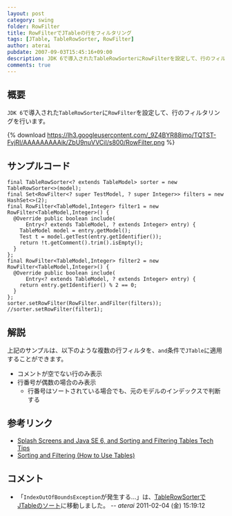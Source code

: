 ```yaml
---
layout: post
category: swing
folder: RowFilter
title: RowFilterでJTableの行をフィルタリング
tags: [JTable, TableRowSorter, RowFilter]
author: aterai
pubdate: 2007-09-03T15:45:16+09:00
description: JDK 6で導入されたTableRowSorterにRowFilterを設定して、行のフィルタリングを行います。
comments: true
---
```

## 概要
`JDK 6`で導入された`TableRowSorter`に`RowFilter`を設定して、行のフィルタリングを行います。

{% download https://lh3.googleusercontent.com/_9Z4BYR88imo/TQTST-FvjRI/AAAAAAAAAik/ZbU9nuVVCiI/s800/RowFilter.png %}

## サンプルコード
<pre class="prettyprint"><code>final TableRowSorter&lt;? extends TableModel&gt; sorter = new TableRowSorter&lt;&gt;(model);
final Set&lt;RowFilter&lt;? super TestModel, ? super Integer&gt;&gt; filters = new HashSet&lt;&gt;(2);
final RowFilter&lt;TableModel,Integer&gt; filter1 = new RowFilter&lt;TableModel,Integer&gt;() {
  @Override public boolean include(
      Entry&lt;? extends TableModel, ? extends Integer&gt; entry) {
    TableModel model = entry.getModel();
    Test t = model.getTest(entry.getIdentifier());
    return !t.getComment().trim().isEmpty();
  }
};
final RowFilter&lt;TableModel,Integer&gt; filter2 = new RowFilter&lt;TableModel,Integer&gt;() {
  @Override public boolean include(
      Entry&lt;? extends TableModel, ? extends Integer&gt; entry) {
    return entry.getIdentifier() % 2 == 0;
  }
};
sorter.setRowFilter(RowFilter.andFilter(filters));
//sorter.setRowFilter(filter1);
</code></pre>

## 解説
上記のサンプルは、以下のような複数の行フィルタを、`and`条件で`JTable`に適用することができます。

- コメントが空でない行のみ表示
- 行番号が偶数の場合のみ表示
    - 行番号はソートされている場合でも、元のモデルのインデックスで判断する

<!-- dummy comment line for breaking list -->

## 参考リンク
- [Splash Screens and Java SE 6, and Sorting and Filtering Tables Tech Tips](http://web.archive.org/web/20090419180550/http://java.sun.com/developer/JDCTechTips/2005/tt1115.html)
- [Sorting and Filtering (How to Use Tables)](http://docs.oracle.com/javase/tutorial/uiswing/components/table.html#sorting)

<!-- dummy comment line for breaking list -->

## コメント
- 「`IndexOutOfBoundsException`が発生する…」は、[TableRowSorterでJTableのソート](http://terai.xrea.jp/Swing/TableRowSorter.html)に移動しました。 -- *aterai* 2011-02-04 (金) 15:19:12

<!-- dummy comment line for breaking list -->
